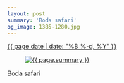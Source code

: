 ```yaml
---
layout: post
summary: 'Boda safari'
og_image: 1385-1280.jpg
---
```


<div class="post">
 <time>
  <a href="/1385">
   {{ page.date | date: "%B %-d, %Y" }}
  </a>
 </time>
 <a href="/1385">
  <figure data-taken="5/14/2021">
   <img alt="{{ page.summary }}" sizes="(min-width: 700px) 50vw, calc(100vw - 2rem)" src="{{ site.assets_url }}/1385-640.jpg" srcset="{{ site.assets_url }}/1385-320.jpg 320w, {{ site.assets_url }}/1385-640.jpg 640w, {{ site.assets_url }}/1385-960.jpg 960w, {{ site.assets_url }}/1385-1280.jpg 1280w"/>
  </figure>
 </a>
 <span>
  Boda safari
 </span>
</div>
